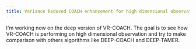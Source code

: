 ```yaml
---
title: Variance Reduced COACH enhancement for high dimensional observation
---
```


I'm working now on the deep version of VR-COACH. The goal is to see how VR-COACH is performing on high dimensional observation and try to make comparison with others algorithms like DEEP-COACH and DEEP-TAMER.

<!--more-->


